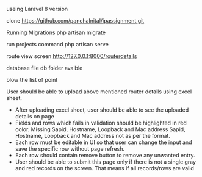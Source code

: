 useing Laravel 8 version 

clone https://github.com/panchalnital/ipassignment.git

Running Migrations  php artisan migrate

run projects command php artisan serve

route view screen http://127.0.0.1:8000/routerdetails

database file db folder avaible 

blow the list of point 

User should be able to upload above mentioned router details using excel sheet.
- After uploading excel sheet, user should be able to see the uploaded details on page 
- Fields and rows which fails in validation should be highlighted in red color.
     Missing Sapid, Hostname, Loopback and Mac address
     Sapid, Hostname, Loopback and Mac address not as per the format.
- Each row must be editable in UI so that user can change the input and save the specific row
    without page refresh.
- Each row should contain remove button to remove any unwanted entry.
- User should be able to submit this page only if there is not a single gray and red records on the
screen. That means if all records/rows are valid
